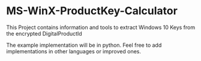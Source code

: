 # MS-WinX-ProductKey-Calculator
This Project contains information and tools to extract Windows 10 Keys from the encrypted DigitalProductId


The example implementation will be in python. Feel free to add implementations in other languages or improved ones.
